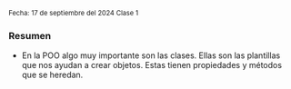<sub> Fecha: 17 de septiembre del 2024 </sub>
<sub> Clase 1 </sub>
### Resumen

- En la POO algo muy importante son las clases. Ellas son las plantillas que nos ayudan a crear objetos. Estas tienen propiedades y métodos que se heredan. 
